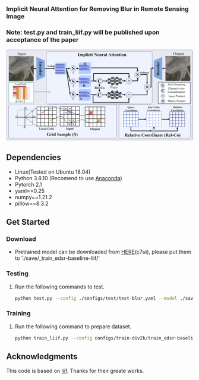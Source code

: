 <!-- Title -->
### Implicit Neural Attention for Removing Blur in Remote Sensing Image
### Note: test.py and train_liif.py will be published upon acceptance of the paper

![image text](https://github.com/yaowli468/INA-RSDeblur/blob/main/IMG/Framework.png)

 
## Dependencies
* Linux(Tested on Ubuntu 18.04) 
* Python 3.8.10 (Recomend to use [Anaconda](https://www.anaconda.com/products/individual#linux))
* Pytorch 2.1
* yaml==0.25
* numpy==1.21.2
* pillow==8.3.2 

## Get Started

### Download
* Pretrained model can be downloaded from [HERE](https://pan.baidu.com/s/1KNWp0jc2XlO2pUMVI7ra7Q)(c7ui), please put them to './save/_train_edsr-baseline-liif/'

### Testing
1. Run the following commands to test.
    ```sh
    python test.py --config ./configs/test/test-blur.yaml --model ./save/_train_edsr-baseline-liif/epoch-best.pt --gpu 0
    ```

### Training
1. Run the following command to prepare dataset.
   ```sh  
   python train_liif.py --config configs/train-div2k/train_edsr-baseline-liif.yaml
   ```

## Acknowledgments
This code is based on [liif](https://github.com/yinboc/liif). Thanks for their greate works.

 



